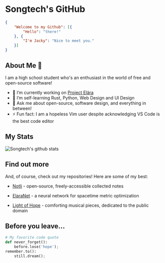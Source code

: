 # Songtech's GitHub

```json
{
    "Welcome to my Github": [{
        "Hello": "there!"
    }, {
        "I'm Jacky": "Nice to meet you."
    }]
}
```

## About Me 👋

I am a high school student who's an enthusiast in the world of free and open-source software! 

- 🔭 I’m currently working on [Project Elära](https://github.com/elaraproject)
- 🌱 I’m self-learning Rust, Python, Web Design and UI Design
- 💬 Ask me about open-source, software design, and everything in between!
- ⚡ Fun fact: I am a hopeless Vim user despite acknowledging VS Code is the best code editor

## My Stats

![Songtech's github stats](https://github-readme-stats.vercel.app/api?username=Songtech-0912&show_icons=true)

## Find out more

And, of course, check out my repositories! Here are some of my best:

* [Notli](https://github.com/Songtech-0912/notli-notes) - open-source, freely-accessible collected notes

* [ElaraNet](https://github.com/elaraproject/elara-net) - a neural network for spacetime metric optimization

* [Light of Hope](https://github.com/Songtech-0912/light-of-hope) - comforting musical pieces, dedicated to the public domain

## Before you leave...

```python
# My favorite code quote
def never_forget():
    before.lose('hope');
remember.to():
    still.dream();
```




